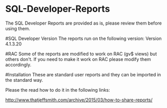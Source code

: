 # SQL-Developer-Reports
The SQL Developer Reports are provided as is, please review them before using them.

#SQL Developer Version
The reports run on the following version: Version 4.1.3.20

#RAC
Some of the reports are modified to work on RAC (gv$ views) but others don't. If you need to make it work on RAC please modify them accordingly.

#Installation
These are standard user reports and they can be imported in the standard way. 

Please the read how to do it in the following links:

http://www.thatjeffsmith.com/archive/2015/03/how-to-share-reports/
